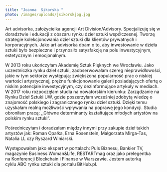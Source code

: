 ```yaml
---
title: "Joanna  Sikorska "
photo: /images/uploads/jsikorskjpg.jpg
---
```

Art advisorka, założycielka agencji Art Division/Advisory. Specjalizuję się w doradztwie i edukacji z obszaru rynku dzieł sztuki współczesnej. Tworzę strategie kolekcjonowania dzieł sztuki dla klientów prywatnych i korporacyjnych. Jako art advisorka dbam o to, aby inwestowanie w dzieła sztuki było bezpieczne i przynosiło satysfakcję na polu inwestycyjnym, estetycznym i emocjonalnym. 

W 2013 roku ukończyłam Akademię Sztuk Pięknych we Wrocławiu. Jako uczestniczka rynku dzieł sztuki, zaobserwowałam szereg nieprawidłowości, jakie w tym sektorze występują: zwiększona popularność prac o niskiej wartości artystycznej, prężne funkcjonowanie galerii posiadających ofertę o niskim potencjale inwestycyjnym, czy dezinformujące artykuły w mediach. W 2017 roku rozpoczęłam studia na nowatorskim kierunku: Zarządzanie na Rynku Dzieł Sztuki UW, gdzie poszerzyłam wcześniej zdobytą wiedzę o znajomość polskiego i zagranicznego rynku dzieł sztuki. Dzięki temu uzyskałam realną możliwość wpływania na poprawę jego kondycji. Studia obroniłam pracą: ,,Główne determinanty kształtujące młodych artystów na polskim rynku sztuki”.

 Pośredniczyłam i doradzałam między innymi przy zakupie dzieł takich artystów jak: Roman Opałka, Erna Rosenstein, Małgorzata Mirga-Tas, Natalia LL czy Ryszard Winiarski. 

Występowałam jako ekspert w portalach: Puls Biznesu, Bankier TV, magazynie Business Woman&Life, RESTARTmag oraz jako prelegentka na Konferencji Blockchain i Finanse w Warszawie. Jestem autorką cyklu ABC rynku sztuki dla portalu BitHub.pl.